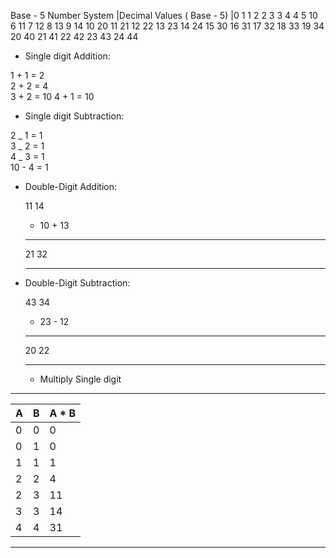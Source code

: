 Base - 5 Number System
|Decimal Values                   ( Base - 5)
|0
1	                                   1
2	                                   2
3	                                   3
4	                                   4
5	                                   10
6	                                   11
7	                                   12
8	                                   13
9	                                   14
10	                                   20
11	                                   21
12	                                   22
13	                                   23
14	                                   24
15	                                   30
16	                                   31
17	                                   32
18	                                   33
19	                                   34
20	                                   40
21	                                   41
22	                                   42
23	                                   43
24	                                   44

* Single digit Addition:

1 +	1 =	2	
2 +	2 =	4	
3 +	2 =	10 
4 +	1 =	10 

* Single digit Subtraction:

2 _	1 =	1	
3 _	2 =	1	
4 _	3 =	1	
10 - 4 = 1

*  Double-Digit Addition:

     11                14
   + 10              + 13 
    -----            -----
     21                32
    -----            -----

* Double-Digit Subtraction:
    
    43                 34
  - 23               - 12
  -----              -----
    20                 22
  -----              -----

  * Multiply Single digit

 --------------------
| A   | B   | A * B |
|-----|-----|-------|
| 0   | 0   | 0     |
| 0   | 1   | 0     |
| 1   | 1   | 1     |
| 2   | 2   | 4     |
| 2   | 3   | 11    |
| 3   | 3   | 14    |
| 4   | 4   | 31    |
 --------------------
